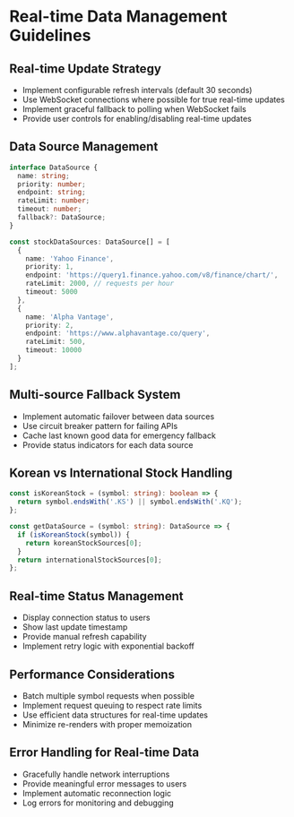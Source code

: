 # Real-time Data Management Guidelines

## Real-time Update Strategy
- Implement configurable refresh intervals (default 30 seconds)
- Use WebSocket connections where possible for true real-time updates
- Implement graceful fallback to polling when WebSocket fails
- Provide user controls for enabling/disabling real-time updates

## Data Source Management
```typescript
interface DataSource {
  name: string;
  priority: number;
  endpoint: string;
  rateLimit: number;
  timeout: number;
  fallback?: DataSource;
}

const stockDataSources: DataSource[] = [
  {
    name: 'Yahoo Finance',
    priority: 1,
    endpoint: 'https://query1.finance.yahoo.com/v8/finance/chart/',
    rateLimit: 2000, // requests per hour
    timeout: 5000
  },
  {
    name: 'Alpha Vantage',
    priority: 2,
    endpoint: 'https://www.alphavantage.co/query',
    rateLimit: 500,
    timeout: 10000
  }
];
```

## Multi-source Fallback System
- Implement automatic failover between data sources
- Use circuit breaker pattern for failing APIs
- Cache last known good data for emergency fallback
- Provide status indicators for each data source

## Korean vs International Stock Handling
```typescript
const isKoreanStock = (symbol: string): boolean => {
  return symbol.endsWith('.KS') || symbol.endsWith('.KQ');
};

const getDataSource = (symbol: string): DataSource => {
  if (isKoreanStock(symbol)) {
    return koreanStockSources[0];
  }
  return internationalStockSources[0];
};
```

## Real-time Status Management
- Display connection status to users
- Show last update timestamp
- Provide manual refresh capability
- Implement retry logic with exponential backoff

## Performance Considerations
- Batch multiple symbol requests when possible
- Implement request queuing to respect rate limits
- Use efficient data structures for real-time updates
- Minimize re-renders with proper memoization

## Error Handling for Real-time Data
- Gracefully handle network interruptions
- Provide meaningful error messages to users
- Implement automatic reconnection logic
- Log errors for monitoring and debugging